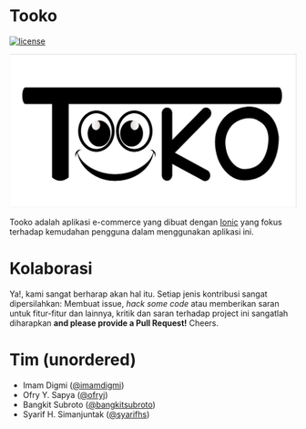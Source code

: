 # Tooko
[![license](https://img.shields.io/github/license/mashape/apistatus.svg?style=flat-square)](https://github.com/imamdigmi/tooko-app/blob/master/LICENSE)

![Logo Tooko](src/assets/icon/photo_2017-05-15_23-36-05.jpg "Tooko ID")

Tooko adalah aplikasi e-commerce yang dibuat dengan [Ionic](https://ionicframework.com/) yang fokus terhadap kemudahan pengguna dalam menggunakan aplikasi ini.

# Kolaborasi
Ya!, kami sangat berharap akan hal itu. Setiap jenis kontribusi sangat dipersilahkan: Membuat issue, _hack some code_ atau memberikan saran untuk fitur-fitur dan lainnya, kritik dan saran terhadap project ini sangatlah diharapkan __and please provide a Pull Request!__ Cheers.

# Tim (unordered)
- Imam Digmi ([@imamdigmi](https://github.com/imamdigmi))
- Ofry Y. Sapya ([@ofryj](https://github.com/ofryj))
- Bangkit Subroto ([@bangkitsubroto](https://github.com/bangkitsubroto))
- Syarif H. Simanjuntak ([@syarifhs](https://github.com/syarifhs))
